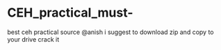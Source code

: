 # CEH_practical_must-
best ceh practical source @anish
i suggest to download zip and copy to your drive 
crack it 
